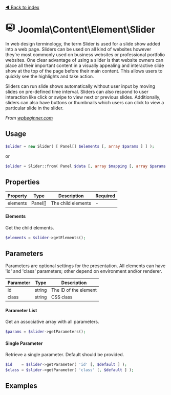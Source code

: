 [◄ Back to index](index.md)
# ![Slider icon](assets/slider-32x32.png) Joomla\Content\Element\Slider

In web design terminology, the term Slider is used for a slide show added into a web page.
Sliders can be used on all kind of websites however they’re most commonly used on business websites or professional
portfolio websites. One clear advantage of using a slider is that website owners can place all their important
content in a visually appealing and interactive slide show at the top of the page before their main content. This
allows users to quickly see the highlights and take action.

Sliders can run slide shows automatically without user input by moving slides on pre-defined time interval. Sliders
can also respond to user interaction like click or swipe to view next or previous slides. Additionally, sliders can
also have buttons or thumbnails which users can click to view a particular slide in the slider.

_From [wpbeginner.com](http://www.wpbeginner.com/glossary/slider/)_

## Usage

```php
$slider = new Slider( [ Panel[] $elements [, array $params ] ] );
```

or

```php
$slider = Slider::from( Panel $data [, array $mapping [, array $params ] ] );
```



## Properties

Property | Type   | Description  | Required
-------- | ------ | ------------ | ----
elements | Panel[] | The child elements | -

#### Elements

Get the child elements.



```php
$elements = $slider->getElements();
```

## Parameters

Parameters are optional settings for the presentation.
All elements can have 'id' and 'class' parameters; other depend on environment 
and/or renderer.

Parameter | Type   | Description
--------- | ------ | -----------
id        | string | The ID of the element
class     | string | CSS class

#### Parameter List

Get an associative array with all parameters.

```php
$params = $slider->getParameters();
```

#### Single Parameter

Retrieve a single parameter. Default should be provided.

```php
$id    = $slider->getParameter( 'id' [, $default ] );
$class = $slider->getParameter( 'class' [, $default ] );
```

## Examples

